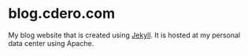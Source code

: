 # blog.cdero.com
My blog website that is created using [Jekyll](https://jekyllrb.com/). It is hosted at my personal data center using Apache.
